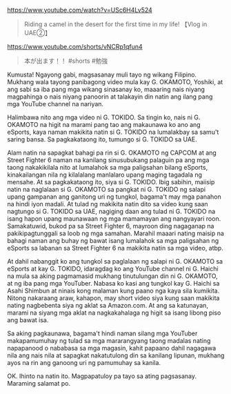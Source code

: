 https://www.youtube.com/watch?v=USc6H4Lv524

> Riding a camel in the desert for the first time in my life! 【Vlog in UAE②】 

https://www.youtube.com/shorts/vNCRp1qfun4

> 本が出ます！！ #shorts #勉強 

Kumusta! Ngayong gabi, magsasanay muli tayo ng wikang Filipino. Mukhang wala tayong panibagong video mula kay G. OKAMOTO, Yoshiki, at ang sabi sa iba pang mga wikang sinasanay ko, maaaring nais niyang magpahinga o nais niyang panoorin at talakayin din natin ang ilang pang mga YouTube channel na nariyan.

Halimbawa nito ang mga video ni G. TOKIDO. Sa tingin ko, nais ni G. OKAMOTO na higit na marami pang tao ang makaunawa ko ano ang eSports, kaya naman makikita natin si G. TOKIDO na lumalakbay sa samu't saring bansa. Sa pagkakataong ito, tumungo si G. TOKIDO sa UAE. 

Alam natin na sapagkat bahagi pa rin si G. OKAMOTO ng CAPCOM at ang Street Fighter 6 naman na kanilang sinusubukang palaguin pa ang mga taong nakakikilala nito at lumalahok sa mga paligsahan bilang eSports, kinakailangan nila ng kilalalang manlalaro upang maging tagadala ng mensahe. At sa pagkakataong ito, siya si G. TOKIDO. Ibig sabihin, maiisip natin na naglalaan si G. OKAMOTO sa pangkat ni G. TOKIDO ng salapi upang gampanan ang ganitong uri ng tungkol, bagama't may mga panahon na hindi iyon madali. At tulad ng makikita natin dito sa video kung saan nagtungo si G. TOKIDO sa UAE, nagiging daan ang tulad ni G. TOKIDO na isang hapon upang maunawaan ng mga mamamayan ang nangyayari roon. Samakatuwid, bukod pa sa Street Fighter 6, mayroon ding nagaganap na pakikipagtunggali sa loob ng mga samahan. Marahil maaari nating maisip na bahagi naman ang buhay ng bawat isang lumalahok sa mga paligsahan ng eSports sa labanan sa Street Fighter 6 na makikita natin sa mga video, atbp. 

At dahil nabanggit ko ang tungkol sa paglalaan ng salapi ni G. OKAMOTO sa eSports at kay G. TOKIDO, idaragdag ko ang YouTube channel ni G. Haichi na mula sa aking pagmamasid mukhang tinutulungan din ni G. OKAMOTO, at ng iba pang mga YouTuber. Nabasa ko kasi ang tungkol kay G. Haichi sa Asahi Shimbun at ninais kong malaman kung paano nga kaya sila kumikita. Nitong nakaraang araw, kahapon, may short video siya kung saan makikita nating nagbebenta siya ng aklat sa Amazon.com. At ang sa katunayan, marami na siyang mga aklat na nagkakahalaga ng higit sa isang libong piso ang bawat isa.

Sa aking pagkaunawa, bagama't hindi naman silang mga YouTuber makapamumuhay ng tulad sa mga mararangyang taong madalas nating napapanood o nababasa sa mga magasin, kahit papaano dahil nagagawa nila ang nais nila at sapagkat nakatutulong din sa kanilang lipunan, mukhang ayos na rin ang ganoong uri ng pamumuhay sa kanila.

OK. Ihinto na natin ito. Magpapatuloy pa tayo sa ating pagsasanay. Maraming salamat po.
